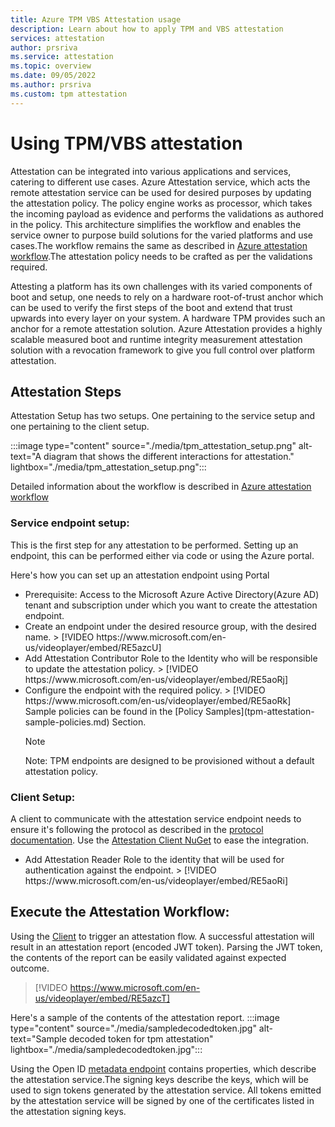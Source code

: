 ```yaml
---
title: Azure TPM VBS Attestation usage 
description: Learn about how to apply TPM and VBS attestation
services: attestation
author: prsriva
ms.service: attestation
ms.topic: overview
ms.date: 09/05/2022
ms.author: prsriva
ms.custom: tpm attestation
---
```


# Using TPM/VBS attestation 

Attestation can be integrated into various applications and services, catering to different use cases. Azure Attestation service, which acts the remote attestation service can be used for desired purposes by updating the attestation policy. The policy engine works as processor, which takes the incoming payload as evidence and performs the validations as authored in the policy. This architecture simplifies the workflow and enables the service owner to purpose build solutions for the varied platforms and use cases.The workflow remains the same as described in [Azure attestation workflow](workflow.md).The attestation policy needs to be crafted as per the validations required.

Attesting a platform has its own challenges with its varied components of boot and setup, one needs to rely on a hardware root-of-trust anchor which can be used to verify the first steps of the boot and extend that trust upwards into every layer on your system. A hardware TPM provides such an anchor for a remote attestation solution. Azure Attestation provides a highly scalable measured boot and runtime integrity measurement attestation solution with a revocation framework to give you full control over platform attestation.

## Attestation Steps

Attestation Setup has two setups. One pertaining to the service setup and one pertaining to the client setup.

:::image type="content" source="./media/tpm_attestation_setup.png" alt-text="A diagram that shows the different interactions for attestation." lightbox="./media/tpm_attestation_setup.png":::

Detailed information about the workflow is described in [Azure attestation workflow](workflow.md)

### Service endpoint setup:
This is the first step for any attestation to be performed. Setting up an endpoint, this can be performed either via code or using the Azure portal.

Here's how you can set up an attestation endpoint using Portal
<ul>
<li> Prerequisite: Access to the Microsoft Azure Active Directory(Azure AD) tenant and subscription under which you want to create the attestation endpoint.</li>
<li> Create an endpoint under the desired resource group, with the desired name.
> [!VIDEO https://www.microsoft.com/en-us/videoplayer/embed/RE5azcU]
</li>
<li> Add Attestation Contributor Role to the Identity who will be responsible to update the attestation policy.
> [!VIDEO https://www.microsoft.com/en-us/videoplayer/embed/RE5aoRj]
</li>
<li> Configure the endpoint with the required policy.
> [!VIDEO https://www.microsoft.com/en-us/videoplayer/embed/RE5aoRk]
</li>
Sample policies can be found in the [Policy Samples](tpm-attestation-sample-policies.md) Section.</br>

> [!NOTE]
> Note: TPM endpoints are designed to be provisioned without a default attestation policy.
</ul>


### Client Setup:
A client to communicate with the attestation service endpoint needs to ensure it's following the protocol as described in the [protocol documentation](virtualization-based-security-protocol.md). Use the [Attestation Client NuGet](https://www.nuget.org/packages/Microsoft.Attestation.Client) to ease the integration.

<ul>
<li> Add Attestation Reader Role to the identity that will be used for authentication against the endpoint.
> [!VIDEO https://www.microsoft.com/en-us/videoplayer/embed/RE5aoRi]
</li>
</ul>

## Execute the Attestation Workflow:
Using the [Client](https://github.com/microsoft/Attestation-Client-Samples) to trigger an attestation flow. A successful attestation will result in an attestation report (encoded JWT token). Parsing the JWT token, the contents of the report can be easily validated against expected outcome. 
> [!VIDEO https://www.microsoft.com/en-us/videoplayer/embed/RE5azcT]

Here's a sample of the contents of the attestation report.
:::image type="content" source="./media/sampledecodedtoken.jpg" alt-text="Sample decoded token for tpm attestation" lightbox="./media/sampledecodedtoken.jpg":::

Using the Open ID [metadata endpoint](https://learn.microsoft.com/rest/api/attestation/metadata-configuration/get?tabs=HTTP) contains properties, which describe the attestation service.The signing keys describe the keys, which will be used to sign tokens generated by the attestation service. All tokens emitted by the attestation service will be signed by one of the certificates listed in the attestation signing keys.
